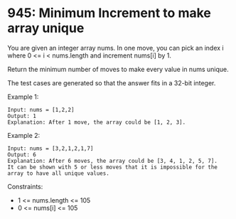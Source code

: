 # 945: Minimum Increment to make array unique
You are given an integer array nums. In one move, you can pick an index i where 0 <= i < nums.length and increment nums[i] by 1.

Return the minimum number of moves to make every value in nums unique.

The test cases are generated so that the answer fits in a 32-bit integer.

Example 1:
```
Input: nums = [1,2,2]
Output: 1
Explanation: After 1 move, the array could be [1, 2, 3].
```

Example 2:
```
Input: nums = [3,2,1,2,1,7]
Output: 6
Explanation: After 6 moves, the array could be [3, 4, 1, 2, 5, 7].
It can be shown with 5 or less moves that it is impossible for the array to have all unique values.
```

Constraints:

- 1 <= nums.length <= 105
- 0 <= nums[i] <= 105